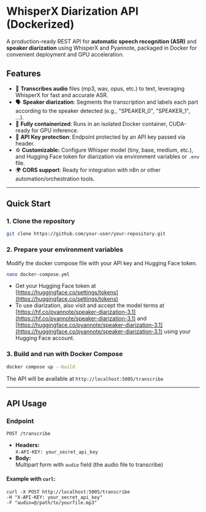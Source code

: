 # WhisperX Diarization API (Dockerized)

A production-ready REST API for **automatic speech recognition (ASR)** and **speaker diarization** using WhisperX and Pyannote, packaged in Docker for convenient deployment and GPU acceleration.

## Features

- 🎤 **Transcribes audio** files (mp3, wav, opus, etc.) to text, leveraging WhisperX for fast and accurate ASR.
- 🗣️ **Speaker diarization**: Segments the transcription and labels each part according to the speaker detected (e.g., "SPEAKER_0", "SPEAKER_1", ...).
- 🐳 **Fully containerized**: Runs in an isolated Docker container, CUDA-ready for GPU inference.
- 🔐 **API Key protection**: Endpoint protected by an API key passed via header.
- ⚙️ **Customizable:** Configure Whisper model (tiny, base, medium, etc.), and Hugging Face token for diarization via environment variables or `.env` file.
- 🌍 **CORS support**: Ready for integration with n8n or other automation/orchestration tools.

---

## Quick Start

### 1. Clone the repository
```bash
git clone https://github.com/your-user/your-repository.git
```

### 2. Prepare your environment variables

Modify the docker compose file with your API key and Hugging Face token.
```bash
nano docker-compose.yml
```
- Get your Hugging Face token at [https://huggingface.co/settings/tokens](https://huggingface.co/settings/tokens)
- To use diarization, also visit and accept the model terms at [https://hf.co/pyannote/speaker-diarization-3.1](https://hf.co/pyannote/speaker-diarization-3.1) and [https://huggingface.co/pyannote/speaker-diarization-3.1](https://huggingface.co/pyannote/speaker-diarization-3.1) using your Hugging Face account.

### 3. Build and run with Docker Compose
```bash
docker compose up --build
```
The API will be available at `http://localhost:5005/transcribe`

---

## API Usage

### Endpoint

`POST /transcribe`

- **Headers:**  
  `X-API-KEY: your_secret_api_key`
- **Body:**  
  Multipart form with `audio` field (the audio file to transcribe)

#### Example with `curl`:

```curl
curl -X POST http://localhost:5005/transcribe
-H "X-API-KEY: your_secret_api_key"
-F "audio=@/path/to/yourfile.mp3"
```
